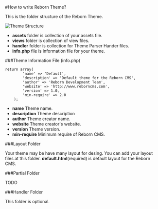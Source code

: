 #How to write Reborn Theme?

This is the folder structure of the Reborn Theme.

![Theme Structure](templates/img/theme-folder.png)

* **assets** folder is collection of your assets file.
* **views** folder is collection of view files.
* **handler** folder is collection for Theme Parser Hander files.
* **info.php** file is information file for your theme.

###Theme Information File (info.php)

	return array(
			'name' => 'Default',
			'description' => 'Default theme for the Reborn CMS',
			'author' => 'Reborn Development Team',
			'website' => 'http://www.reborncms.com',
			'version' => 1.0,
			'min-require' => 2.0
		);

* **name** Theme name.
* **description** Theme description
* **author** Theme creator name.
* **website** Theme creator's website.
* **version** Theme version.
* **min-require** Minimum require of Reborn CMS.

###Layout Folder

Your theme may be have many layout for desing. You can add your layout files at this folder. **default.html**(required) is default layout for the Reborn CMS.

###Partial Folder

TODO

###Handler Folder

This folder is optional.

